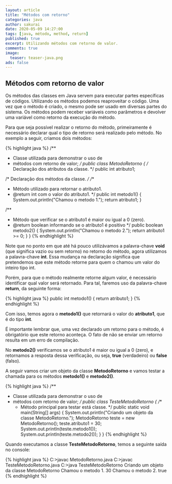 ```yaml
---
layout: article
title: "Métodos com retorno"
categories: java
author: sakurai
date: 2020-05-09 14:27:00
tags: [java, método, method, return]
published: true
excerpt: Utilizando métodos com retorno de valor.
comments: true
image:
  teaser: teaser-java.png
ads: false
---
```


## Métodos com retorno de valor

Os métodos das classes em Java servem para executar partes específicas de códigos. Utilizando os métodos podemos reaproveitar o código. Uma vez que o método é criado, o mesmo pode ser usado em diversas partes do sistema. Os métodos podem receber variáveis como parâmetros e devolver uma variável como retorno da execução do método.

Para que seja possível realizar o retorno do método, primeiramente é necessário declarar qual o tipo de retorno será realizado pelo método. No exemplo a seguir, criamos dois métodos:

{% highlight java %}
/**
 * Classe utilizada para demonstrar o uso de
 * métodos com retorno de valor;
 */
public class MetodoRetorno {
  /* Declaração dos atributos da classe. */
  public int atributo1;

  /* Declaração dos métodos da classe. */
  /**
   * Método utilizado para retornar o atributo1.
   * @return int com o valor do atributo1.
   */
  public int metodo1() {
    System.out.println("Chamou o metodo 1.");
    return atributo1;
  }

  /**
   * Método que verificar se o atributo1 é maior ou igual a 0 (zero).
   * @return boolean informando se o atributo1 é positivo
   */
  public boolean metodo2() {
    System.out.println("Chamou o metodo 2.");
    return atributo1 >= 0;
  }
}
{% endhighlight %}

Note que no ponto em que até há pouco utilizávamos a palavra-chave **void** (que significa vazio ou sem retorno) no retorno do método, agora utilizamos a palavra-chave **int**. Essa mudança na declaração significa que pretendemos que este método retorne para quem o chamou um valor do inteiro tipo int.

Porém, para que o método realmente retorne algum valor, é necessário identificar qual valor será retornado. Para tal, faremos uso da palavra-chave **return**, da seguinte forma:

{% highlight java %}
public int metodo1() {
  return atributo1;
}
{% endhighlight %}

Com isso, temos agora o **metodo1()** que retornará o valor do **atributo1**, que é do tipo **int**.

É importante lembrar que, uma vez declarado um retorno para o método, é obrigatório que este retorno aconteça. O fato de não se enviar um retorno resulta em um erro de compilação.

No **metodo2()** verificamos se o atributo1 é maior ou igual a 0 (zero), e retornamos a resposta dessa verificação, ou seja, **true** (verdadeiro) ou **false** (falso).

A seguir vamos criar um objeto da classe **MetodoRetorno** e vamos testar a chamada para os métodos **metodo1()** e **metodo2()**.

{% highlight java %}
/**
 * Classe utilizada para demonstrar o uso de
 * métodos com retorno de valor;
 */
public class TesteMetodoRetorno {
  /**
   * Método principal para testar está classe.
   */
  public static void main(String[] args) {
    System.out.println("Criando um objeto da classe MetodoRetorno.");
    MetodoRetorno teste = new MetodoRetorno();
    teste.atributo1 = 30;
    System.out.println(teste.metodo1());
    System.out.println(teste.metodo2());
  }
}
{% endhighlight %}

Quando executamos a classe **TesteMetodoRetorno**, temos a seguinte saída no console:

{% highlight java %}
C:\>javac MetodoRetorno.java
C:\>javac TesteMetodoRetorno.java
C:\>java TesteMetodoRetorno
Criando um objeto da classe MetodoRetorno
Chamou o metodo 1.
30
Chamou o metodo 2.
true
{% endhighlight %}